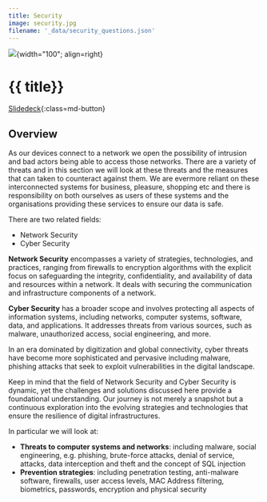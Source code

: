 ```yaml
---
title: Security
image: security.jpg
filename: '_data/security_questions.json'
---
```


![](../../assets/images/topics/{{image}}){width="100"; align=right}

# {{ title}}

[Slidedeck](./slides/security-slides.pdf){:class=md-button}

## Overview

As our devices connect to a network we open the possibility of intrusion and bad actors being able to access those networks.  There are a variety of threats and in this section we will look at these threats and the measures that can taken to counteract against them.  We are evermore reliant on these interconnected systems for business, pleasure, shopping etc and there is responsibility on both ourselves as users of these systems and the organisations providing these services to ensure our data is safe.

There are two related fields:

- Network Security
- Cyber Security

**Network Security** encompasses a variety of strategies, technologies, and practices, ranging from firewalls to encryption algorithms with the explicit focus on safeguarding the integrity, confidentiality, and availability of data and resources within a network. It deals with securing the communication and infrastructure components of a network.

**Cyber Security** has a broader scope and involves protecting all aspects of information systems, including networks, computer systems, software, data, and applications. It addresses threats from various sources, such as malware, unauthorized access, social engineering, and more.

In an era dominated by digitization and global connectivity, cyber threats have become more sophisticated and pervasive including malware, phishing attacks that seek to exploit vulnerabilities in the digital landscape.

Keep in mind that the field of Network Security and Cyber Security is dynamic, yet the challenges and solutions discussed here provide a foundational understanding. Our journey is not merely a snapshot but a continuous exploration into the evolving strategies and technologies that ensure the resilience of digital infrastructures.

In particular we will look at:

- **Threats to computer systems and networks**: including malware, social engineering, e.g. phishing, brute-force attacks, denial of service, attacks, data interception and theft and the concept of SQL injection
- **Prevention strategies**: including penetration testing, anti-malware software, firewalls, user access levels, MAC Address filtering, biometrics, passwords, encryption and physical security